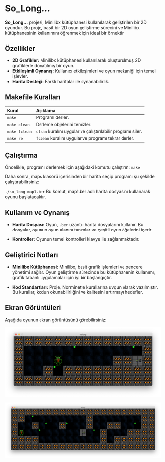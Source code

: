 
# So_Long...

**So_Long...** projesi, Minilibx kütüphanesi kullanılarak geliştirilen bir 2D oyundur. Bu proje, basit bir 2D oyun geliştirme sürecini ve Minilibx kütüphanesinin kullanımını öğrenmek için ideal bir örnektir.

## Özellikler

- **2D Grafikler:** Minilibx kütüphanesi kullanılarak oluşturulmuş 2D grafiklerle donatılmış bir oyun.
- **Etkileşimli Oynanış:** Kullanıcı etkileşimleri ve oyun mekaniği için temel işlevler.
- **Harita Desteği:** Farklı haritalar ile oynanabilirlik.

## Makefile Kuralları

| Kural         | Açıklama                                           |
|:--------------|:---------------------------------------------------|
| `make`        | Programı derler.                                  |
| `make clean`  | Derleme objelerini temizler.                      |
| `make fclean` | `clean` kuralını uygular ve çalıştırılabilir programı siler. |
| `make re`     | `fclean` kuralını uygular ve programı tekrar derler. |

## Çalıştırma

Öncelikle, programı derlemek için aşağıdaki komutu çalıştırın:
`make`

Daha sonra, maps klasörü içerisinden bir harita seçip programı şu şekilde çalıştırabilirsiniz:

`./so_long map1.ber`
Bu komut, map1.ber adlı harita dosyasını kullanarak oyunu başlatacaktır.

## Kullanım ve Oynanış

- **Harita Dosyası:** Oyun, `.ber` uzantılı harita dosyalarını kullanır. Bu dosyalar, oyunun oyun alanını tanımlar ve çeşitli oyun öğelerini içerir.

- **Kontroller:** Oyunun temel kontrolleri klavye ile sağlanmaktadır.

## Geliştirici Notları

- **Minilibx Kütüphanesi:** Minilibx, basit grafik işlemleri ve pencere yönetimi sağlar. Oyun geliştirme sürecinde bu kütüphanenin kullanımı, grafik tabanlı uygulamalar için iyi bir başlangıçtır.

- **Kod Standartları:** Proje, Norminette kurallarına uygun olarak yazılmıştır. Bu kurallar, kodun okunabilirliğini ve kalitesini artırmayı hedefler.

## Ekran Görüntüleri

Aşağıda oyunun ekran görüntüsünü görebilirsiniz:

![Oyun Ekran Görüntüsü](map_3.png)

![Oyun Ekran Görüntüsü](map_1.png)
